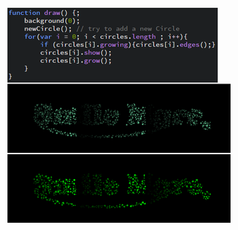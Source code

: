 ![alt text](https://github.com/MaorAssayag/JavaScript/blob/master/Circle%20Packing%20JS/screenshots/1.png)
![alt text](https://github.com/MaorAssayag/JavaScript/blob/master/Circle%20Packing%20JS/screenshots/2.png)
![alt text](https://github.com/MaorAssayag/JavaScript/blob/master/Circle%20Packing%20JS/screenshots/3.png)

